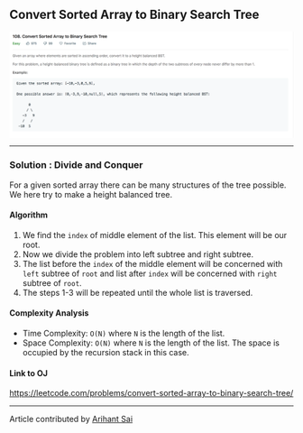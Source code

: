 ## Convert Sorted Array to Binary Search Tree

<p>
<img align="center" alt="Question Screenshot" src="./../Images/Sorted-Array-to-Binary-Search-Tree/question.png">
</p>


---

### Solution : Divide and Conquer
For a given sorted array there can be many structures of the tree possible. We here try to make a height balanced tree.


#### Algorithm
1. We find the `index` of middle element of the list. This element will be our root.
2. Now we divide the problem into left subtree and right subtree.
3. The list before the `index` of the middle element will be concerned with `left` subtree of `root` and list after    `index` will be concerned with `right` subtree of `root`.
4. The steps 1-3 will be repeated until the whole list is traversed.


#### Complexity Analysis
* Time Complexity: `O(N)` where `N` is the length of the list.
* Space Complexity: `O(N)` where `N` is the length of the list. The space is occupied by the recursion stack in this case.


#### Link to OJ
https://leetcode.com/problems/convert-sorted-array-to-binary-search-tree/

---
Article contributed by [Arihant Sai](https://github.com/Arihant1467)
